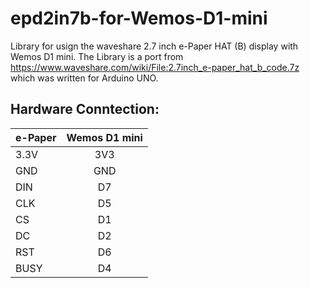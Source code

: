 # epd2in7b-for-Wemos-D1-mini
Library for usign the waveshare 2.7 inch e-Paper HAT (B) display with Wemos D1 mini.
The Library is a port from https://www.waveshare.com/wiki/File:2.7inch_e-paper_hat_b_code.7z which was written for Arduino UNO.

## Hardware Conntection:
| e-Paper       | Wemos D1 mini |
| ------------- |:-------------:|
| 3.3V          | 3V3           |
| GND           | GND           |
| DIN           | D7            |
| CLK           | D5            |
| CS            | D1            |
| DC            | D2            |
| RST           | D6		    |
| BUSY          | D4            |
